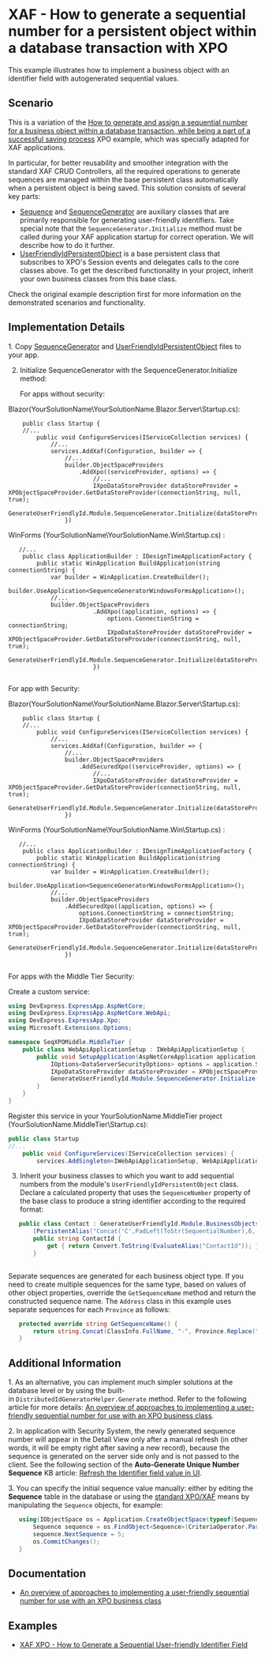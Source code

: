 # XAF - How to generate a sequential number for a persistent object within a database transaction with XPO

This example illustrates how to implement a business object with an identifier field with autogenerated sequential values.



## Scenario

This is a variation of the [How to generate and assign a sequential number for a business object within a database transaction, while being a part of a successful saving process](https://www.devexpress.com/Support/Center/p/E2620) XPO example, which was specially adapted for XAF applications.

In particular, for better reusability and smoother integration with the standard XAF CRUD Controllers, all the required operations to generate sequences are managed within the base persistent class automatically when a persistent object is being saved. This solution consists of several key parts:

* [Sequence](SequenceGenerator/SequenceGenerator.Module/SequenceClasses/SequenceGenerator.cs) and [SequenceGenerator](SequenceGenerator/SequenceGenerator.Module/SequenceClasses/SequenceGenerator.cs) are auxiliary classes that are primarily responsible for generating user-friendly identifiers. Take special note that the `SequenceGenerator.Initialize` method must be called during your XAF application startup for correct operation. We will describe how to do it further.
* [UserFriendlyIdPersistentObject](SequenceGenerator/SequenceGenerator.Module/SequenceClasses/UserFriendlyIdPersistentObject.cs) is a base persistent class that subscribes to XPO's Session events and delegates calls to the core classes above. To get the described functionality in your project, inherit your own business classes from this base class.


Check the original example description first for more information on the demonstrated scenarios and functionality.

## Implementation Details

1. Copy [SequenceGenerator](SequenceGenerator/SequenceGenerator.Module/SequenceClasses/SequenceGenerator.cs) and [UserFriendlyIdPersistentObject](SequenceGenerator/SequenceGenerator.Module/SequenceClasses/UserFriendlyIdPersistentObject.cs) files to your app.

2. Initialize SequenceGenerator with the SequenceGenerator.Initialize method:


    For apps without security:

Blazor(YourSolutionName\YourSolutionName.Blazor.Server\Startup.cs):
```cs{10-11}
    public class Startup {
    //...
        public void ConfigureServices(IServiceCollection services) {
            //...
            services.AddXaf(Configuration, builder => {
                //...    
                builder.ObjectSpaceProviders
                    .AddXpo((serviceProvider, options) => {
                        //...
				        IXpoDataStoreProvider dataStoreProvider = XPObjectSpaceProvider.GetDataStoreProvider(connectionString, null, true);
                        GenerateUserFriendlyId.Module.SequenceGenerator.Initialize(dataStoreProvider);
                })
```

WinForms (YourSolutionName\YourSolutionName.Win\Startup.cs) :  
```cs{9-10}
   //...
    public class ApplicationBuilder : IDesignTimeApplicationFactory {
        public static WinApplication BuildApplication(string connectionString) {
            var builder = WinApplication.CreateBuilder();
            builder.UseApplication<SequenceGeneratorWindowsFormsApplication>();
            //...
            builder.ObjectSpaceProviders
                        .AddXpo((application, options) => {
                            options.ConnectionString = connectionString;
                            IXpoDataStoreProvider dataStoreProvider = XPObjectSpaceProvider.GetDataStoreProvider(connectionString, null, true);
                            GenerateUserFriendlyId.Module.SequenceGenerator.Initialize(dataStoreProvider);
                        })
   
   ```
   
For app with Security:


Blazor(YourSolutionName\YourSolutionName.Blazor.Server\Startup.cs):
```cs{10-13}
    public class Startup {
    //...
        public void ConfigureServices(IServiceCollection services) {
            //...
            services.AddXaf(Configuration, builder => {
                //...    
                builder.ObjectSpaceProviders
                    .AddSecuredXpo((serviceProvider, options) => {
                        //...
                        IXpoDataStoreProvider dataStoreProvider = XPObjectSpaceProvider.GetDataStoreProvider(connectionString, null, true);
                        GenerateUserFriendlyId.Module.SequenceGenerator.Initialize(dataStoreProvider);
                })
```

WinForms (YourSolutionName\YourSolutionName.Win\Startup.cs) :  
```cs{10-11}
   //...
    public class ApplicationBuilder : IDesignTimeApplicationFactory {
        public static WinApplication BuildApplication(string connectionString) {
            var builder = WinApplication.CreateBuilder();
            builder.UseApplication<SequenceGeneratorWindowsFormsApplication>();
            //...
            builder.ObjectSpaceProviders
                .AddSecuredXpo((application, options) => {
                    options.ConnectionString = connectionString;
                    IXpoDataStoreProvider dataStoreProvider = XPObjectSpaceProvider.GetDataStoreProvider(connectionString, null, true);
                    GenerateUserFriendlyId.Module.SequenceGenerator.Initialize(dataStoreProvider);
                })
   
```    

For apps with the Middle Tier Security:

Create a custom service:

```cs
using DevExpress.ExpressApp.AspNetCore;
using DevExpress.ExpressApp.AspNetCore.WebApi;
using DevExpress.ExpressApp.Xpo;
using Microsoft.Extensions.Options;

namespace SeqXPOMiddle.MiddleTier {
    public class WebApiApplicationSetup : IWebApiApplicationSetup {
        public void SetupApplication(AspNetCoreApplication application) {
            IOptions<DataServerSecurityOptions> options = application.ServiceProvider.GetRequiredService<IOptions<DataServerSecurityOptions>>();
            IXpoDataStoreProvider dataStoreProvider = XPObjectSpaceProvider.GetDataStoreProvider(options.Value.ConnectionString, null);
            GenerateUserFriendlyId.Module.SequenceGenerator.Initialize(dataStoreProvider);
        }
    }
}
```
Register this service in your YourSolutionName.MiddleTier project (YourSolutionName.MiddleTier\Startup.cs):

```cs
public class Startup
//...
    public void ConfigureServices(IServiceCollection services) {
        services.AddSingleton<IWebApiApplicationSetup, WebApiApplicationSetup>();
```

3. Inherit your business classes to which you want to add sequential numbers from the module's `UserFriendlyIdPersistentObject` class. Declare a calculated property that uses the `SequenceNumber` property of the base class to produce a string identifier according to the required format:
   
```cs
   public class Contact : GenerateUserFriendlyId.Module.BusinessObjects.UserFriendlyIdPersistentObject {
       [PersistentAlias("Concat('C',PadLeft(ToStr(SequentialNumber),6,'0'))")]
       public string ContactId {
           get { return Convert.ToString(EvaluateAlias("ContactId")); }
       }
   
```
   
  
   

Separate sequences are generated for each business object type. If you need to create multiple sequences for the same type, based on values of other object properties, override the `GetSequenceName` method and return the constructed sequence name. The `Address` class in this example uses separate sequences for each `Province` as follows:
   
```cs
   protected override string GetSequenceName() {
       return string.Concat(ClassInfo.FullName, "-", Province.Replace(" ", "_"));
   }
```
   
## Additional Information

1. As an alternative, you can implement much simpler solutions at the database level or by using the built-in `DistributedIdGeneratorHelper.Generate` method. Refer to the following article for more details: [An overview of approaches to implementing a user-friendly sequential number for use with an XPO business class](https://www.devexpress.com/Support/Center/p/T567184").

2. In application with Security System, the newly generated sequence number will appear in the Detail View only after a manual refresh (in other words, it will be empty right after saving a new record), because the sequence is generated on the server side only and is not passed to the client. See the following section of the **Auto-Generate Unique Number Sequence** KB article: [Refresh the Identifier field value in UI](https://docs.devexpress.com/eXpressAppFramework/403605/business-model-design-orm/unique-auto-increment-number-generation#refresh-the-identifier-field-value-in-the-ui).

3. You can specify the initial sequence value manually: either by editing the **Sequence** table in the database or using the [standard XPO/XAF](https://docs.devexpress.com/eXpressAppFramework/113711/data-manipulation-and-business-logic/create-read-update-and-delete-data) means by manipulating the `Sequence` objects, for example:

```cs
   using(IObjectSpace os = Application.CreateObjectSpace(typeof(Sequence))) {
       Sequence sequence = os.FindObject<Sequence>(CriteriaOperator.Parse("TypeName=?", typeof(Contact).FullName));
       sequence.NextSequence = 5;
       os.CommitChanges();
   }
```
   
## Documentation
   
* [An overview of approaches to implementing a user-friendly sequential number for use with an XPO business class](https://www.devexpress.com/Support/Center/p/T567184)

## Examples

* [XAF XPO - How to Generate a Sequential User-friendly Identifier Field](https://github.com/DevExpress-Examples/XAF_how-to-generate-a-sequential-and-user-friendly-identifier-field-within-an-xpo-business-e4904)
